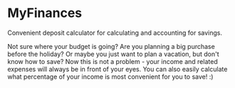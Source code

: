 # MyFinances
 Convenient deposit calculator for calculating and accounting for savings.
 
Not sure where your budget is going? Are you planning a big purchase before the holiday? Or maybe you just want to plan a vacation, but don't know how to save? Now this is not a problem - your income and related expenses will always be in front of your eyes. You can also easily calculate what percentage of your income is most convenient for you to save! :)
